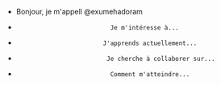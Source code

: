 - Bonjour, je m'appell @exumehadoram
-                               Je m'intéresse à...                             
-                             J'apprends actuellement...                           
-                              Je cherche à collaborer sur...                            
-                               Comment m'atteindre...                             

<!---
exumehadoram/exumehadoram est un dépôt spécial car son README.md (ce fichier) apparaît sur votre profil GitHub.
Vous pouvez cliquer sur le lien Aperçu pour jeter un coup d'œil à vos modifications.
--->
